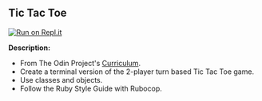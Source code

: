 ## Tic Tac Toe

[![Run on Repl.it](https://repl.it/badge/github/rlmoser99/ruby_TicTacToe)](https://replit.com/@ejmiranda/tictactoe)

**Description:**
- From The Odin Project's [Curriculum]([https://www.theodinproject.com/lessons/foundations-calculator](https://www.theodinproject.com/lessons/ruby-tic-tac-toe)).
- Create a terminal version of the 2-player turn based Tic Tac Toe game.
- Use classes and objects.
- Follow the Ruby Style Guide with Rubocop.
